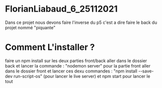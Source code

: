 # FlorianLiabaud_6_25112021

Dans ce projet nous devons faire l'inverse du p5 c'est a dire faire le back du projet nommé "piquante"

# Comment L'installer ?

faire un npm install sur les deux parties front/back aller dans le dossier back et lancer la commande : "nodemon server"
pour la partie front aller dans le dossier front et lancer ces dexu commandes : "npm install --save-dev run-script-os" (pour lancer le live server) et npm start pour lancer le tout
